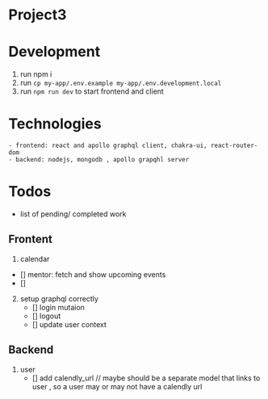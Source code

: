 # Project3

# Development
1. run npm i
2. run `cp my-app/.env.example my-app/.env.development.local`
3. run `npm run dev` to start frontend and client

# Technologies
    - frontend: react and apollo graphql client, chakra-ui, react-router-dom
    - backend: nodejs, mongodb , apollo grapqhl server

# Todos 
- list of pending/ completed work
## Frontent
1. calendar
-   [] mentor: fetch and show upcoming events
- [] 
2. setup graphql correctly
    - [] login mutaion
    - [] logout
    - [] update user context

## Backend
1. user
    - [] add calendly_url // maybe should be a separate model that links to user , so a user may or may not have a calendly url